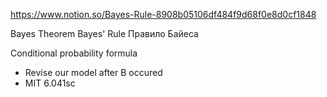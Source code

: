
https://www.notion.so/Bayes-Rule-8908b05106df484f9d68f0e8d0cf1848

Bayes Theorem
Bayes' Rule
Правило Байеса


Conditional probability formula
- Revise our model after B occured
- MIT 6.041sc